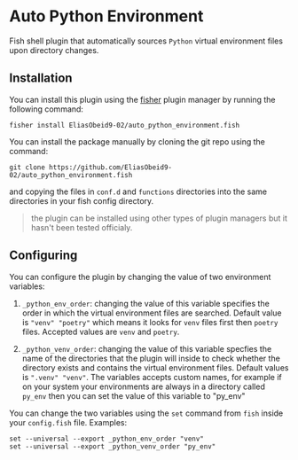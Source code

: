 # Auto Python Environment
Fish shell plugin that automatically sources `Python` virtual environment files upon directory changes.

## Installation
You can install this plugin using the [fisher](https://github.com/jorgebucaran/fisher) plugin manager by running the following command:
```fish
fisher install EliasObeid9-02/auto_python_environment.fish
```

You can install the package manually by cloning the git repo using the command:
```fish
git clone https://github.com/EliasObeid9-02/auto_python_environment.fish
```
and copying the files in `conf.d` and `functions` directories into the same directories in your fish config directory.

> the plugin can be installed using other types of plugin managers but it hasn't been tested officialy.

## Configuring
You can configure the plugin by changing the value of two environment variables:

1. `_python_env_order`: changing the value of this variable specifies the order in which the virtual environment files are searched. Default value is `"venv" "poetry"` which means it looks for `venv` files first then `poetry` files. Accepted values are `venv` and `poetry`.

2. `_python_venv_order`: changing the value of this variable specfies the name of the directories that the plugin will inside to check whether the directory exists and contains the virtual environment files. Default values is `".venv" "venv"`. The variables accepts custom names, for example if on your system your environments are always in a directory called `py_env` then you can set the value of this variable to "py_env"

You can change the two variables using the `set` command from `fish` inside your `config.fish` file. Examples:

```fish
set --universal --export _python_env_order "venv"
set --universal --export _python_venv_order "py_env"
```
